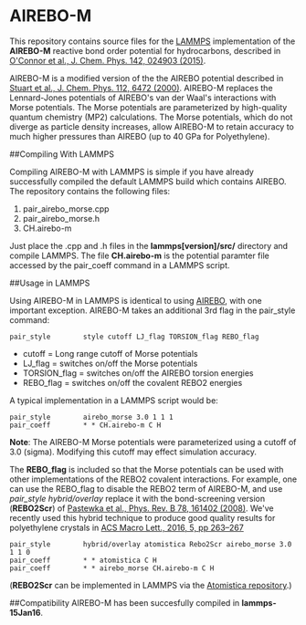 # AIREBO-M
This repository contains source files for the [LAMMPS](http://lammps.sandia.gov) implementation of the **AIREBO-M** reactive bond order potential for hydrocarbons, described in [O'Connor et al., J. Chem. Phys. 142, 024903 (2015)](http://scitation.aip.org/content/aip/journal/jcp/142/2/10.1063/1.4905549).

AIREBO-M is a modified version of the the AIREBO potential described in [Stuart et al., J. Chem. Phys. 112, 6472 (2000)](http://scitation.aip.org/content/aip/journal/jcp/112/14/10.1063/1.481208). AIREBO-M replaces the Lennard-Jones potentials of AIREBO's van der Waal's interactions with Morse potentials. The Morse potentials are parameterized by high-quality quantum chemistry (MP2) calculations. The Morse potentials, which do not diverge as particle density increases, allow AIREBO-M to retain accuracy to much higher pressures than AIREBO (up to 40 GPa for Polyethylene).

##Compiling With LAMMPS

Compiling AIREBO-M with LAMMPS is simple if you have already successfully compiled the default LAMMPS build which contains AIREBO. The repository contains the following files:

1. pair_airebo_morse.cpp
2. pair_airebo_morse.h
3. CH.airebo-m

Just place the .cpp and .h files in the **lammps[version]/src/** directory and compile LAMMPS. The file **CH.airebo-m** is the potential paramter file accessed by the pair_coeff command in a LAMMPS script.

##Usage in LAMMPS

Using AIREBO-M in LAMMPS is identical to using [AIREBO](http://lammps.sandia.gov/doc/pair_airebo.html), with one important exception. AIREBO-M takes an additional 3rd flag in the pair_style command:
```
pair_style        style cutoff LJ_flag TORSION_flag REBO_flag
```
- cutoff = Long range cutoff of Morse potentials
- LJ_flag = switches on/off the Morse potentials
- TORSION_flag = switches on/off the AIREBO torsion energies
- REBO_flag = switches on/off the covalent REBO2 energies

A typical implementation in a LAMMPS script would be:
```
pair_style        airebo_morse 3.0 1 1 1
pair_coeff        * * CH.airebo-m C H
```
**Note**: The AIREBO-M Morse potentials were parameterized using a cutoff of 3.0 (sigma). Modifying this cutoff may effect simulation accuracy.

The **REBO_flag** is included so that the Morse potentials can be used with other implementations of the REBO2 covalent interactions. For example, one can use the REBO_flag to disable the REBO2 term of AIREBO-M, and use *pair_style hybrid/overlay* replace it with the bond-screening version (**REBO2Scr**) of [Pastewka et al., Phys. Rev. B 78, 161402 (2008)](http://journals.aps.org/prb/abstract/10.1103/PhysRevB.78.161402). We've recently used this hybrid technique to produce good quality results for polyethylene crystals in  [ACS Macro Lett., 2016, 5, pp 263–267](http://pubs.acs.org/doi/abs/10.1021/acsmacrolett.5b00838)
```
pair_style        hybrid/overlay atomistica Rebo2Scr airebo_morse 3.0 1 1 0
pair_coeff        * * atomistica C H
pair_coeff        * * airebo_morse CH.airebo-m C H
```

(**REBO2Scr** can be implemented in LAMMPS via the [Atomistica repository](https://github.com/Atomistica/atomistica).)

##Compatibility
AIREBO-M has been succesfully compiled in **lammps-15Jan16**.

